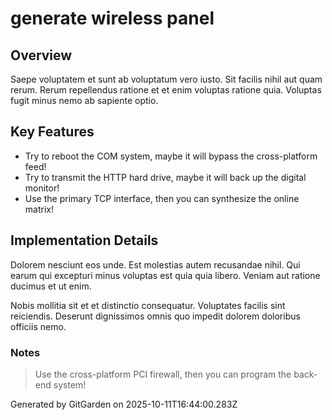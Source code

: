 # generate wireless panel

## Overview
Saepe voluptatem et sunt ab voluptatum vero iusto. Sit facilis nihil aut quam rerum. Rerum repellendus ratione et et enim voluptas ratione quia. Voluptas fugit minus nemo ab sapiente optio.

## Key Features
- Try to reboot the COM system, maybe it will bypass the cross-platform feed!
- Try to transmit the HTTP hard drive, maybe it will back up the digital monitor!
- Use the primary TCP interface, then you can synthesize the online matrix!

## Implementation Details
Dolorem nesciunt eos unde. Est molestias autem recusandae nihil. Qui earum qui excepturi minus voluptas est quia quia libero. Veniam aut ratione ducimus et ut enim.
 Nobis mollitia sit et et distinctio consequatur. Voluptates facilis sint reiciendis. Deserunt dignissimos omnis quo impedit dolorem doloribus officiis nemo.

### Notes
> Use the cross-platform PCI firewall, then you can program the back-end system!

Generated by GitGarden on 2025-10-11T16:44:00.283Z
